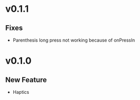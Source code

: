 # v0.1.1
## Fixes
* Parenthesis long press not working because of onPressIn

# v0.1.0
## New Feature
* Haptics